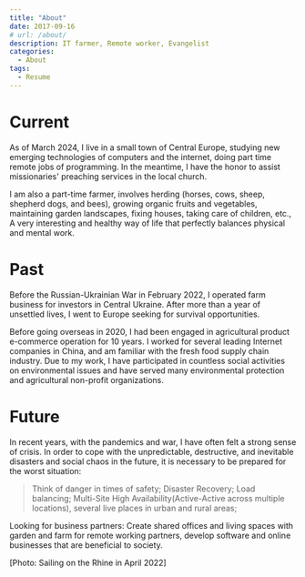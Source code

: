 ```yaml
---
title: "About"
date: 2017-09-16
# url: /about/
description: IT farmer, Remote worker, Evangelist
categories:
  - About
tags:
  - Resume
---
```



# **Current**

As of March 2024, I live in a small town of Central Europe, studying new emerging technologies of computers and the internet, doing part time remote jobs of programming. In the meantime, I have the honor to assist missionaries' preaching services in the local church.

I am also a part-time farmer, involves herding (horses, cows, sheep, shepherd dogs, and bees), growing organic fruits and vegetables, maintaining garden landscapes, fixing houses, taking care of children, etc., A very interesting and healthy way of life that perfectly balances physical and mental work.


# **Past**

Before the Russian-Ukrainian War in February 2022, I operated farm business for investors in Central Ukraine. After more than a year of unsettled lives, I went to Europe seeking for survival opportunities.

Before going overseas in 2020, I had been engaged in agricultural product e-commerce operation for 10 years. I worked for several leading Internet companies in China, and am familiar with the fresh food supply chain industry. Due to my work, I have participated in countless social activities on environmental issues and have served many environmental protection and agricultural non-profit organizations.


# **Future**

In recent years, with the pandemics and war, I have often felt a strong sense of crisis. In order to cope with the unpredictable, destructive, and inevitable disasters and social chaos in the future, it is necessary to be prepared for the worst situation:

> Think of danger in times of safety;
> Disaster Recovery;
> Load balancing;
> Multi-Site High Availability(Active-Active across multiple locations), several live places in urban and rural areas;

Looking for business partners: Create shared offices and living spaces with garden and farm for remote working partners, develop software and online businesses that are beneficial to society.


[Photo: Sailing on the Rhine in April 2022]
